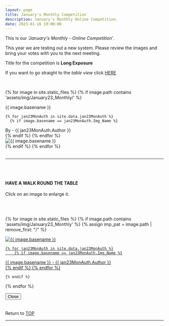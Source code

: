 ```yaml
---
layout: page
title: January's Monthly Competition
description: January's Monthly Online Competition.
date: 2023-01-16 19:00:00
---
```



This is our _'January's Monthly - Online Competition'_. 

This year we are testing out a new system. Please review the images and bring your votes with you to the next meeting.
<!-- <a target="_blank" href="https://surveyhero.com/c/k3qpnzzw">VOTE HERE</a>  -->


<p>Title for the competition is <strong>Long Exposure</strong></p> 

If you want to go straight to the *table view* click <a href="#tableView">HERE</a>

<!-- <br>
## !! VOTING IS NOW CLOSED !!
<br> -->

<br>

<!-- This loops through all the images in specified folder -->
{% for image in site.static_files %}
    {% if image.path contains 'assets/img/January23_Monthly/' %}
<div class="Number">{{ image.basename }}</div>

<!-- This runs and checks if there is a matching author in the file -->
    {% for jan23MonAuth in site.data.jan23MonAuth %}
      {% if image.basename == jan23MonAuth.Img_Name %}
<div class="subName">By - {{ jan23MonAuth.Author }}</div>
      {% endif %}
    {% endfor %}


<div>
    <img class="col three Comp_Img" src="{{ site.baseurl }}{{ image.path }}" alt="{{ image.basename }}">
</div>
    {% endif %}
{% endfor %}



<br>
<br>

<hr id="tableView">

<br>
<br>

<div class="col three caption">
    <h4>HAVE A WALK ROUND THE TABLE </h4>
    <p>Click on an image to enlarge it.</p>    
</div>

<br>
<br>


<!-- MASONARY GRID -->
<div class="full-width">
	<div class="grid">

{% for image in site.static_files %}
    {% if image.path contains 'assets/img/January23_Monthly' %}
        {% assign imp_pat = image.path | remove_first: "/" %}
<div class="grid__item" data-size="1280x1280">  
    <a href="{{ site.baseurl }}{{ image.path }}" class="img-wrap" alt="{{ image.basename }}">
        <img src="{{ site.baseurl }}{{ image.path }}" alt="{{ image.basename }}" />

    {% for jan23MonAuth in site.data.jan23MonAuth %}
        {% if image.basename == jan23MonAuth.Img_Name %}
<div class="description description--grid">{{ image.basename }} - {{ jan23MonAuth.Author }}</div>
        {% endif %}
    {% endfor %}

</a>
</div>

    {% endif %}
{% endfor %}
	</div>

<!-- /grid -->
<div class="preview">
	<button class="action action--close"><i class="fa fa-times"></i><span class="text-hidden">Close</span></button>
	<div class="description description--preview"></div>
</div>
</div>
<!-- MASONARY GRID END -->

<br>
<br>

<div class="col three caption">
    Return to <a href="#top">TOP</a>
</div>

<hr>





